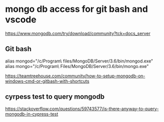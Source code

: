 # mongo db access for git bash and vscode

https://www.mongodb.com/try/download/community?tck=docs_server

## Git bash

alias mongod="/c/Program\ files/MongoDB/Server/3.6/bin/mongod.exe"
alias mongo="/c/Program\ Files/MongoDB/Server/3.6/bin/mongo.exe"

https://teamtreehouse.com/community/how-to-setup-mongodb-on-windows-cmd-or-gitbash-with-shortcuts

## cyrpess test to query mongodb

https://stackoverflow.com/questions/59743577/is-there-anyway-to-query-mongodb-in-cypress-test
